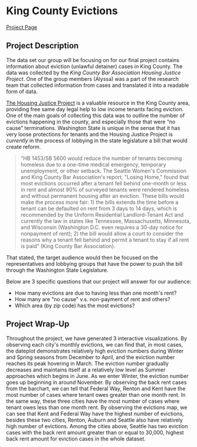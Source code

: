 # King County Evictions
[Project Page](https://jm254.shinyapps.io/info-201-king-county-evictions)

## Project Description
The data set our group will be focusing on for our final project contains information about eviction (unlawful detainer) cases in King County. The data was collected by the *King County Bar Association Housing Justice Project*. One of the group members (Alyssa) was a part of the research team that collected information from cases and translated it into a readable form of data.

[The Housing Justice Project](https://www.kcba.org/For-the-Public/Free-Legal-Assistance/Housing-Justice-Project) is a valuable resource in the King County area, providing free same day legal help to low income tenants facing eviction. One of the main goals of collecting this data was to outline the number of evictions happening in the county, and especially those that were “no cause” terminations. Washington State is unique in the sense that it has very loose protections for tenants and the Housing Justice Project is _currently_ in the process of lobbying in the state legislature a bill that would create reform.

>“HB 1453/SB 5600 would reduce the number of tenants becoming homeless due to a one-time medical emergency, temporary unemployment, or other setback. The Seattle Women's Commission and King County Bar Association's report, "Losing Home," found that most evictions occurred after a tenant fell behind one-month or less in rent and almost 90% of surveyed tenants were rendered homeless and without permanent housing after an eviction. These bills would make the process more fair: 1) the bills extends the time before a tenant can be defaulted on rent from 3 days to 14 days, which is recommended by the Uniform Residential Landlord-Tenant Act and currently the law in states like Tennessee, Massachusetts, Minnesota, and Wisconsin (Washington D.C. even requires a 30-day notice for nonpayment of rent); 2) the bill would allow a court to consider the reasons why a tenant fell behind and permit a tenant to stay if all rent is paid” (King County Bar Association).

That stated, the target audience would then be focused on the representatives and lobbying groups that have the power to push the bill through the Washington State Legislature.

Below are 3 specific questions that our project will answer for our audience:
- How many evictions are due to having less than one month's rent?
- How many are "no cause" v.s. non-payment of rent and others?
- Which area (by zip code) has the most evictions?


## Project Wrap-Up

Throughout the project, we have generated 3 interactive visualizations. By observing each
city's monthly evictions, we can find that, in most cases, the dateplot demonstrates relatively high eviction numbers during Winter and Spring seasons from December to April, and the eviction number reaches its peak hovering in March. The eviction number gradually decreases and maintains
itself at a relatively low level as Summer approaches which begins in June. As we enter Winter,
the eviction number goes up beginning in around November. By observing the back rent cases from
the barchart, we can tell that Federal Way, Renton and Kent have the most number of cases where tenant owes greater than one month rent. In the same way, these three cities have the most number of cases where tenant owes less than one month rent. By observing the evictions map, we can see that Kent and Federal Way have the highest number of evictions, besides these two cities, Renton,
Auburn and Seattle also have relatively high number of evictions. Among the cities above, Seattle has two eviction cases with the back rent amount greater than or equal to 30,000, highest back rent amount for eviction cases in the whole dataset.
